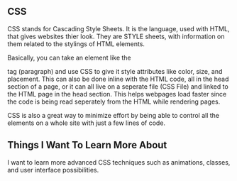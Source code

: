 ## CSS

CSS stands for Cascading Style Sheets. It is the language, used with HTML, that gives websites thier look. They are STYLE sheets, with information on them related to the stylings of HTML elements. 

Basically, you can take an element like the <p> tag (paragraph) and use CSS to give it style attributes like color, size, and placement. This can also be done inline with the HTML code, all in the head section of a page, or it can all live on a seperate file (CSS File) and linked to the HTML page in the head section. This helps webpages load faster since the code is being read seperately from the HTML while rendering pages. 

CSS is also a great way to minimize effort by being able to control all the elements on a whole site with just a few lines of code.

## Things I Want To Learn More About

I want to learn more advanced CSS techniques such as animations, classes, and user interface possibilities.